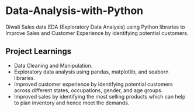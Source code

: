 # Data-Analysis-with-Python
 Diwali Sales data EDA (Exploratory Data Analysis) using Python libraries to Improve Sales and Customer Experience by identifying potential customers.

 ## Project Learnings ##

- Data Cleaning and Manipulation.
- Exploratory data analysis using pandas, matplotlib, and seaborn libraries.
- Improved customer experience by identifying potential customers across different states, occupations, gender, and age groups.
- Improved sales by identifying the most selling products which can help to plan inventory and hence meet the demands.

